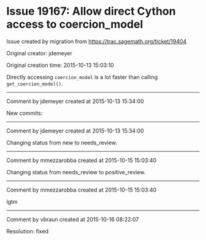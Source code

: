 # Issue 19167: Allow direct Cython access to coercion_model

Issue created by migration from https://trac.sagemath.org/ticket/19404

Original creator: jdemeyer

Original creation time: 2015-10-13 15:03:10

Directly accessing `coercion_model` is a lot faster than calling `get_coercion_model()`.


---

Comment by jdemeyer created at 2015-10-13 15:34:00

New commits:


---

Comment by jdemeyer created at 2015-10-13 15:34:00

Changing status from new to needs_review.


---

Comment by mmezzarobba created at 2015-10-15 15:03:40

Changing status from needs_review to positive_review.


---

Comment by mmezzarobba created at 2015-10-15 15:03:40

lgtm


---

Comment by vbraun created at 2015-10-16 08:22:07

Resolution: fixed
